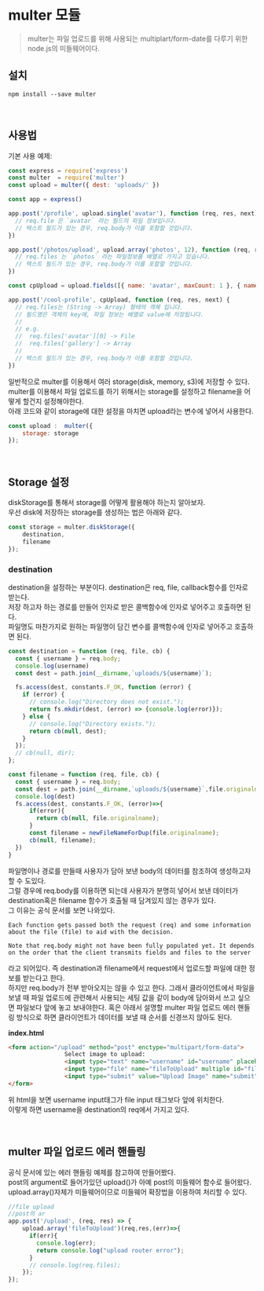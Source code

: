 # multer 모듈
> multer는 파일 업로드를 위해 사용되는 multiplart/form-date를 다루기 위한 node.js의 미들웨어이다.  

## 설치
```shell
npm install --save multer
```  
<br>

## 사용법
기본 사용 예제:
```javascript
const express = require('express')
const multer  = require('multer')
const upload = multer({ dest: 'uploads/' })

const app = express()

app.post('/profile', upload.single('avatar'), function (req, res, next) {
  // req.file 은 `avatar` 라는 필드의 파일 정보입니다.
  // 텍스트 필드가 있는 경우, req.body가 이를 포함할 것입니다.
})

app.post('/photos/upload', upload.array('photos', 12), function (req, res, next) {
  // req.files 는 `photos` 라는 파일정보를 배열로 가지고 있습니다.
  // 텍스트 필드가 있는 경우, req.body가 이를 포함할 것입니다.
})

const cpUpload = upload.fields([{ name: 'avatar', maxCount: 1 }, { name: 'gallery', maxCount: 8 }])

app.post('/cool-profile', cpUpload, function (req, res, next) {
  // req.files는 (String -> Array) 형태의 객체 입니다.
  // 필드명은 객체의 key에, 파일 정보는 배열로 value에 저장됩니다.
  //
  // e.g.
  //  req.files['avatar'][0] -> File
  //  req.files['gallery'] -> Array
  //
  // 텍스트 필드가 있는 경우, req.body가 이를 포함할 것입니다.
})

```


일반적으로 multer를 이용해서 여러 storage(disk, memory, s3)에 저장할 수 있다.  
multer를 이용해서 파일 업로드를 하기 위해서는 storage를 설정하고 filename을 어떻게 할건지 설정해야한다.  
아래 코드와 같이 storage에 대한 설정을 마치면 upload라는 변수에 넣어서 사용한다.  

```js
const upload :  multer({
    storage: storage
});
```
<br>

## Storage 설정
diskStorage를 통해서 storage를 어떻게 활용해야 하는지 알아보자.  
우선 disk에 저장하는 storage를 생성하는 법은 아래와 같다.

```js
const storage = multer.diskStorage({
    destination,
    filename
});
```
### destination
destination을 설정하는 부분이다. destination은 req, file, callback함수를 인자로 받는다.  
저장 하고자 하는 경로를 만들어 인자로 받은 콜백함수에 인자로 넣어주고 호출하면 된다.  
파일명도 마찬가지로 원하는 파일명이 담긴 변수를 콜백함수에 인자로 넣어주고 호출하면 된다.  

```js
const destination = function (req, file, cb) {
  const { username } = req.body;
  console.log(username)
  const dest = path.join(__dirname,`uploads/${username}`);

  fs.access(dest, constants.F_OK, function (error) {
    if (error) {
      // console.log("Directory does not exist.");
      return fs.mkdir(dest, (error) => {console.log(error)});
    } else {
      // console.log("Directory exists.");
      return cb(null, dest);
    }
  });
  // cb(null, dir);
};

const filename = function (req, file, cb) {
  const { username } = req.body;
  const dest = path.join(__dirname,`uploads/${username}`,file.originalname);
  console.log(dest)
  fs.access(dest, constants.F_OK, (error)=>{
      if(error){
        return cb(null, file.originalname);
      }
      const filename = newFileNameForDup(file.originalname);
      cb(null, filename);
  })
}
```
파일명이나 경로를 만들때 사용자가 담아 보낸 body의 데이터를 참조하여 생성하고자 할 수 도있다.  
그럴 경우에 req.body를 이용하면 되는데 사용자가 분명히 넣어서 보낸 데이터가 destination혹은 filename 함수가 호출될 때 담겨있지 않는 경우가 있다.  
그 이유는 공식 문서를 보면 나와있다.   
```
Each function gets passed both the request (req) and some information about the file (file) to aid with the decision.

Note that req.body might not have been fully populated yet. It depends on the order that the client transmits fields and files to the server
```
라고 되어있다. 즉 destination과 filename에서 request에서 업로드할 파일에 대한 정보를 받는다고 한다.  
하지만 req.body가 전부 받아오지는 않을 수 있고 한다. 그래서 클라이언트에서 파일을 보낼 때 파일 업로드에 관련해서 사용되는 세팅 값을 같이 body에 담아와서 쓰고 싶으면 파일보다 앞에 놓고 보내야한다. 혹은 아래서 설명할 multer 파일 업로드 에러 핸들링 방식으로 하면 클라이언트가 데이터를 보낼 때 순서를 신경쓰지 않아도 된다.  

**index.html**
```html
<form action="/upload" method="post" enctype="multipart/form-data">
                Select image to upload:
                <input type="text" name="username" id="username" placeholder="username">
                <input type="file" name="fileToUpload" multiple id="fileToUpload">
                <input type="submit" value="Upload Image" name="submit">
</form>
```
위 html을 보면 username input태그가 file input 태그보다 앞에 위치한다.  
이렇게 하면 username을 destination의 req에서 가지고 있다. 

<br>

## multer 파일 업로드 에러 핸들링
공식 문서에 있는 에러 핸들링 예제를 참고하여 만들어봤다.  
post의 argument로 들어가있던 upload()가 아예 post의 미들웨어 함수로 들어왔다. 
upload.array()자체가 미들웨어이므로 미들웨어 확장법을 이용하여 처리할 수 있다.  
```js
//file upload
//post의 ar
app.post('/upload', (req, res) => {
    upload.array('fileToUpload')(req,res,(err)=>{
      if(err){
        console.log(err);
        return console.log("upload router error");  
      }
      // console.log(req.files);
    });
});

```
